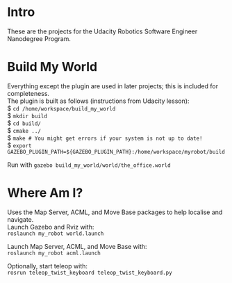 # Intro
These are the projects for the Udacity Robotics Software Engineer Nanodegree Program.

# Build My World
Everything except the plugin are used in later projects; this is included for completeness.  
The plugin is built as follows (instructions from Udacity lesson):  
$ `cd /home/workspace/build_my_world`  
$ `mkdir build`  
$ `cd build/`  
$ `cmake ../`  
$ `make # You might get errors if your system is not up to date!`  
$ `export GAZEBO_PLUGIN_PATH=${GAZEBO_PLUGIN_PATH}:/home/workspace/myrobot/build`  

Run with `gazebo build_my_world/world/the_office.world`  

# Where Am I?
Uses the Map Server, ACML, and Move Base packages to help localise and navigate.  
Launch Gazebo and Rviz with:  
`roslaunch my_robot world.launch`  

Launch Map Server, ACML, and Move Base with:  
`roslaunch my_robot acml.launch`  

Optionally, start teleop with:  
`rosrun teleop_twist_keyboard teleop_twist_keyboard.py`  

